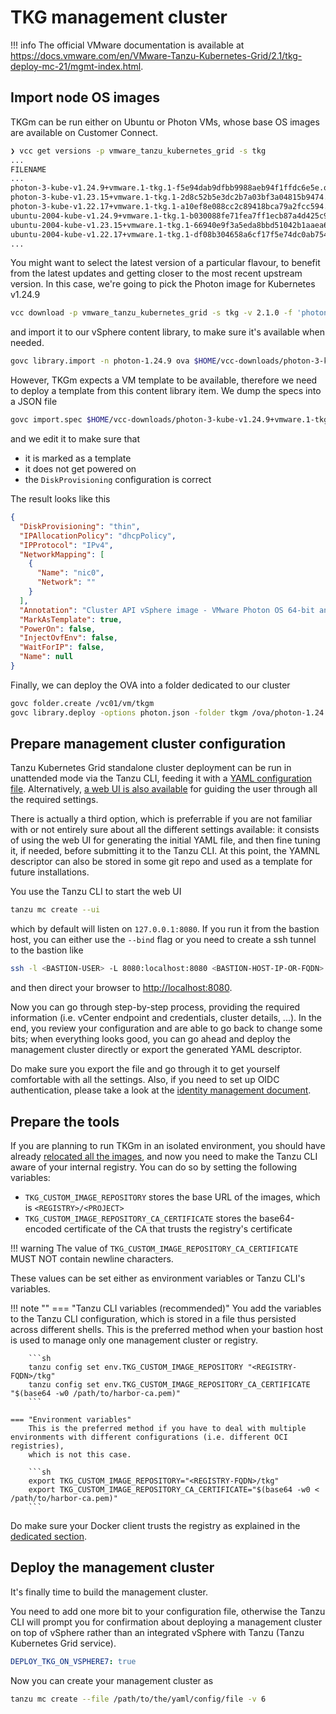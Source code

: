 # TKG management cluster

!!! info
    The official VMware documentation is available at <https://docs.vmware.com/en/VMware-Tanzu-Kubernetes-Grid/2.1/tkg-deploy-mc-21/mgmt-index.html>.

## Import node OS images

TKGm can be run either on Ubuntu or Photon VMs, whose base OS images are available on Customer Connect.

```sh
❯ vcc get versions -p vmware_tanzu_kubernetes_grid -s tkg
...
FILENAME                                                                       SIZE        BUILD NUMBER  DESCRIPTION
...
photon-3-kube-v1.24.9+vmware.1-tkg.1-f5e94dab9dfbb9988aeb94f1ffdc6e5e.ova      1.02 GB     21158328      Photon v3 Kubernetes v1.24.9 OVA
photon-3-kube-v1.23.15+vmware.1-tkg.1-2d8c52b5e3dc2b7a03bf3a04815b9474.ova     1022.45 MB  21158328      Photon v3 Kubernetes v1.23.15 OVA
photon-3-kube-v1.22.17+vmware.1-tkg.1-a10ef8e088cc2c89418bca79a2fcc594.ova     1 GB        21158328      Photon v3 Kubernetes v1.22.17 OVA
ubuntu-2004-kube-v1.24.9+vmware.1-tkg.1-b030088fe71fea7ff1ecb87a4d425c93.ova   1.78 GB     21158328      Ubuntu 2004 Kubernetes v1.24.9 OVA
ubuntu-2004-kube-v1.23.15+vmware.1-tkg.1-66940e9f3a5eda8bbd51042b1aaea6e1.ova  1.74 GB     21158328      Ubuntu 2004 Kubernetes v1.23.15 OVA
ubuntu-2004-kube-v1.22.17+vmware.1-tkg.1-df08b304658a6cf17f5e74dc0ab7543c.ova  1.77 GB     21158328      Ubuntu 2004 Kubernetes v1.22.17 OVA
...
```

You might want to select the latest version of a particular flavour, to benefit from the latest updates
and getting closer to the most recent upstream version.
In this case, we're going to pick the Photon image for Kubernetes v1.24.9

```sh
vcc download -p vmware_tanzu_kubernetes_grid -s tkg -v 2.1.0 -f 'photon-3-kube-v1.24.9+vmware.1-tkg.1-f5e94dab9dfbb9988aeb94f1ffdc6e5e.ova' --accepteula
```

and import it to our vSphere content library, to make sure it's available when needed.

```sh
govc library.import -n photon-1.24.9 ova $HOME/vcc-downloads/photon-3-kube-v1.24.9+vmware.1-tkg.1-f5e94dab9dfbb9988aeb94f1ffdc6e5e.ova
```

However, TKGm expects a VM template to be available, therefore we need to deploy a template from this content library item.
We dump the specs into a JSON file

```sh
govc import.spec $HOME/vcc-downloads/photon-3-kube-v1.24.9+vmware.1-tkg.1-f5e94dab9dfbb9988aeb94f1ffdc6e5e.ova > photon.json
```

and we edit it to make sure that

- it is marked as a template
- it does not get powered on
- the `DiskProvisioning` configuration is correct

The result looks like this

```json
{
  "DiskProvisioning": "thin",
  "IPAllocationPolicy": "dhcpPolicy",
  "IPProtocol": "IPv4",
  "NetworkMapping": [
    {
      "Name": "nic0",
      "Network": ""
    }
  ],
  "Annotation": "Cluster API vSphere image - VMware Photon OS 64-bit and Kubernetes v1.24.9+vmware.1 - https://github.com/kubernetes-sigs/cluster-api-provider-vsphere",
  "MarkAsTemplate": true,
  "PowerOn": false,
  "InjectOvfEnv": false,
  "WaitForIP": false,
  "Name": null
}
```

Finally, we can deploy the OVA into a folder dedicated to our cluster

```sh
govc folder.create /vc01/vm/tkgm
govc library.deploy -options photon.json -folder tkgm /ova/photon-1.24.9
```

## Prepare management cluster configuration

Tanzu Kubernetes Grid standalone cluster deployment can be run in unattended mode via the Tanzu CLI, feeding it with a [YAML configuration file](https://docs.vmware.com/en/VMware-Tanzu-Kubernetes-Grid/2.1/tkg-deploy-mc-21/mgmt-deploy-file.html).
Alternatively, [a web UI is also available](https://docs.vmware.com/en/VMware-Tanzu-Kubernetes-Grid/2.1/tkg-deploy-mc-21/mgmt-deploy-ui.html) for guiding the user through all the required settings.

There is actually a third option, which is preferrable if you are not familiar with or not entirely sure about all the different settings available:
it consists of using the web UI for generating the initial YAML file, and then fine tuning it, if needed, before submitting it to the Tanzu CLI.
At this point, the YAMNL descriptor can also be stored in some git repo and used as a template for future installations.

You use the Tanzu CLI to start the web UI

```sh
tanzu mc create --ui
```

which by default will listen on `127.0.0.1:8080`.
If you run it from the bastion host, you can either use the `--bind` flag or you need to create a ssh tunnel to the bastion like

```sh
ssh -l <BASTION-USER> -L 8080:localhost:8080 <BASTION-HOST-IP-OR-FQDN>
```

and then direct your browser to <http://localhost:8080>.

Now you can go through step-by-step process, providing the required information (i.e. vCenter endpoint and credentials, cluster details, ...).
In the end, you review your configuration and are able to go back to change some bits;
when everything looks good, you can go ahead and deploy the management cluster directly or export the generated YAML descriptor.

Do make sure you export the file and go through it to get yourself comfortable with all the settings.
Also, if you need to set up OIDC authentication, please take a look at the [identity management document](./identity-management.md).

## Prepare the tools

If you are planning to run TKGm in an isolated environment, you should have already [relocated all the images](./relocate-images.md),
and now you need to make the Tanzu CLI aware of your internal registry.
You can do so by setting the following variables:

- `TKG_CUSTOM_IMAGE_REPOSITORY` stores the base URL of the images, which is `<REGISTRY>/<PROJECT>`
- `TKG_CUSTOM_IMAGE_REPOSITORY_CA_CERTIFICATE` stores the base64-encoded certificate of the CA that trusts the registry's certificate

!!! warning
    The value of `TKG_CUSTOM_IMAGE_REPOSITORY_CA_CERTIFICATE` MUST NOT contain newline characters.

These values can be set either as environment variables or Tanzu CLI's variables.

!!! note ""
    === "Tanzu CLI variables (recommended)"
        You add the variables to the Tanzu CLI configuration, which is stored in a file thus persisted across different shells.
        This is the preferred method when your bastion host is used to manage only one management cluster or registry.

        ```sh
        tanzu config set env.TKG_CUSTOM_IMAGE_REPOSITORY "<REGISTRY-FQDN>/tkg"
        tanzu config set env.TKG_CUSTOM_IMAGE_REPOSITORY_CA_CERTIFICATE "$(base64 -w0 /path/to/harbor-ca.pem)"
        ```

    === "Environment variables"
        This is the preferred method if you have to deal with multiple environments with different configurations (i.e. different OCI registries),
        which is not this case.

        ```sh
        export TKG_CUSTOM_IMAGE_REPOSITORY="<REGISTRY-FQDN>/tkg"
        export TKG_CUSTOM_IMAGE_REPOSITORY_CA_CERTIFICATE="$(base64 -w0 < /path/to/harbor-ca.pem)"
        ```

Do make sure your Docker client trusts the registry as explained in the [dedicated section](./registry.md#trust-your-registry).

## Deploy the management cluster

It's finally time to build the management cluster.

You need to add one more bit to your configuration file, otherwise the Tanzu CLI will prompt you for confirmation
about deploying a management cluster on top of vSphere rather than an integrated vSphere with Tanzu (Tanzu Kubernetes Grid service).

```yaml
DEPLOY_TKG_ON_VSPHERE7: true
```

Now you can create your management cluster as

```sh
tanzu mc create --file /path/to/the/yaml/config/file -v 6
```
